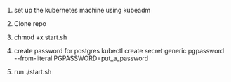 
1) set up the kubernetes machine using kubeadm 
2) Clone repo 
3) chmod +x start.sh 
4) create password for postgres 
    kubectl create secret generic pgpassword --from-literal PGPASSWORD=put_a_password
    
5) run ./start.sh
